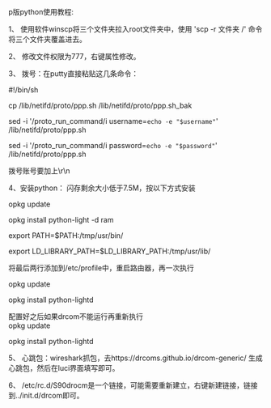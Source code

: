 p版python使用教程:

1、
   使用软件winscp将三个文件夹拉入root文件夹中，使用 'scp -r 文件夹 /' 命令将三个文件夹覆盖进去。
   
2、
   修改文件权限为777，右键属性修改。
   
3、
   拨号：在putty直接粘贴这几条命令：
   
   #!/bin/sh
   
   cp /lib/netifd/proto/ppp.sh /lib/netifd/proto/ppp.sh_bak
   
   sed -i '/proto_run_command/i username=`echo -e "$username"`' /lib/netifd/proto/ppp.sh
   
   sed -i '/proto_run_command/i password=`echo -e "$password"`' /lib/netifd/proto/ppp.sh
   
   拨号账号要加上\r\n
   
4、安装python：
闪存剩余大小低于7.5M，按以下方式安装

   opkg update

   opkg install python-light -d ram

   export PATH=$PATH:/tmp/usr/bin/

   export LD_LIBRARY_PATH=$LD_LIBRARY_PATH:/tmp/usr/lib/


   将最后两行添加到/etc/profile中，重启路由器，再一次执行
   
   opkg update    
   
   opkg install python-lightd
   
   配置好之后如果drcom不能运行再重新执行  
   opkg update    
   
   opkg install python-lightd
   
5、 
   心跳包：wireshark抓包，去https://drcoms.github.io/drcom-generic/  生成心跳包，然后在luci界面填写即可。
   
6、
   /etc/rc.d/S90drocm是一个链接，可能需要重新建立，右键新建链接，链接到../init.d/drcom即可。
